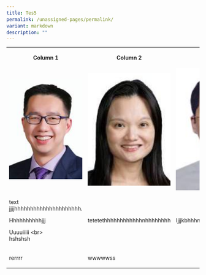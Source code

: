 ```yaml
---
title: Tes5
permalink: /unassigned-pages/permalink/
variant: markdown
description: ""
---
```

<table><tbody><tr><th rowspan="1" colspan="1"><p>Column 1</p></th><th rowspan="1" colspan="1"><p>Column 2</p></th><th rowspan="1" colspan="1"><p>Hhhhhh</p></th><th rowspan="1" colspan="1"><p>Gggggg</p></th></tr><tr><td rowspan="1" colspan="1"><div class="isomer-image-wrapper"><img height="auto" width="100%" alt="" src="/images/School_Leaders/tan_soon_hui.jpg"></div></td><td rowspan="1" colspan="1"><div class="isomer-image-wrapper"><img height="auto" width="100%" alt="" src="/images/School_Leaders/vanessa.jpg"></div></td><td rowspan="1" colspan="1"><div class="isomer-image-wrapper"><img height="auto" width="100%" alt="" src="/images/School_Leaders/goh_kar_whee.jpg"></div></td><td rowspan="1" colspan="1"><div class="isomer-image-wrapper"><img height="auto" width="100%" alt="" src="/images/School_Leaders/Tan Kok Kwang.jpeg"></div></td></tr><tr><td rowspan="1" colspan="1"><p>text jjjjhhhhhhhhhhhhhhhhhhhhh.</p><p>Hhhhhhhhhhjjj</p><p>Uuuuiiiii &lt;br&gt;<br>hshshsh</p></td><td rowspan="1" colspan="1"><p>tetetethhhhhhhhhhhhnhhhhhhhh</p></td><td rowspan="1" colspan="1"><p>Ijjjkbhhhnhhhhjjjjjjjjjmmmmmmmmn</p></td><td rowspan="1" colspan="1"><p>Hhhhjhhhhhhhhhh</p></td></tr><tr><td rowspan="1" colspan="1"><p>rerrrr</p></td><td rowspan="1" colspan="1"><p>wwwwwss</p></td><td rowspan="1" colspan="1"><p></p></td><td rowspan="1" colspan="1"><p></p></td></tr></tbody></table><p></p>